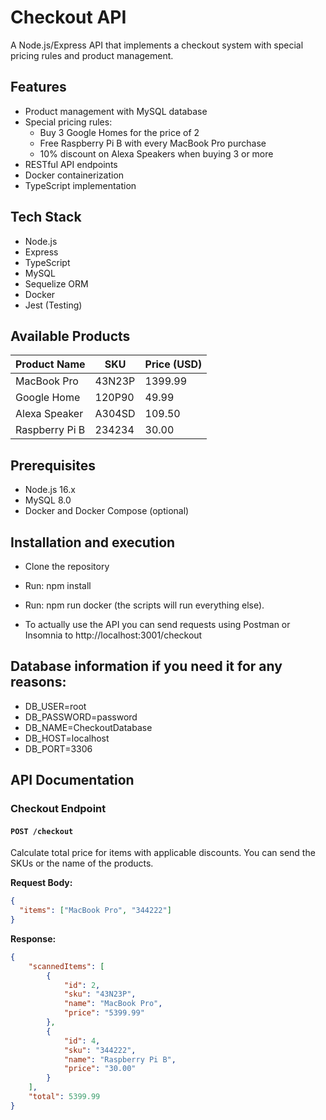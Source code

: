 # Checkout API

A Node.js/Express API that implements a checkout system with special pricing rules and product management.

## Features

- Product management with MySQL database
- Special pricing rules:
  - Buy 3 Google Homes for the price of 2
  - Free Raspberry Pi B with every MacBook Pro purchase
  - 10% discount on Alexa Speakers when buying 3 or more
- RESTful API endpoints
- Docker containerization
- TypeScript implementation

## Tech Stack

- Node.js
- Express
- TypeScript
- MySQL
- Sequelize ORM
- Docker
- Jest (Testing)

## Available Products

| Product Name      | SKU    | Price (USD) |
|------------------|--------|-------------|
| MacBook Pro      | 43N23P | 1399.99    |
| Google Home      | 120P90 | 49.99      |
| Alexa Speaker    | A304SD | 109.50     |
| Raspberry Pi B   | 234234 | 30.00      |


## Prerequisites

- Node.js 16.x
- MySQL 8.0
- Docker and Docker Compose (optional)

## Installation and execution
- Clone the repository
- Run: npm install
- Run: npm run docker (the scripts will run everything else).

- To actually use the API you can send requests using Postman or Insomnia to http://localhost:3001/checkout

## Database information if you need it for any reasons:
- DB_USER=root
- DB_PASSWORD=password
- DB_NAME=CheckoutDatabase
- DB_HOST=localhost
- DB_PORT=3306


## API Documentation

### Checkout Endpoint

#### `POST /checkout`
Calculate total price for items with applicable discounts. You can send the SKUs or the name of the products.

**Request Body:**
```json
{
  "items": ["MacBook Pro", "344222"]
}
```

**Response:**
```json
{
    "scannedItems": [
        {
            "id": 2,
            "sku": "43N23P",
            "name": "MacBook Pro",
            "price": "5399.99"
        },
        {
            "id": 4,
            "sku": "344222",
            "name": "Raspberry Pi B",
            "price": "30.00"
        }
    ],
    "total": 5399.99
}
